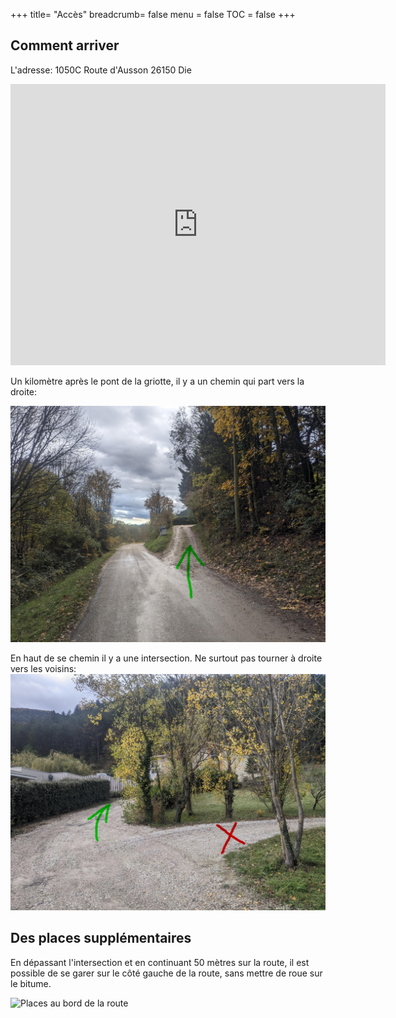 +++
title= "Accès"
breadcrumb= false
menu = false
TOC = false
+++

## Comment arriver

L'adresse:
1050C Route d'Ausson
26150 Die

<iframe src="https://www.google.com/maps/embed?pb=!1m18!1m12!1m3!1d2833.9307298565!2d5.381528899999999!3d44.74143!2m3!1f0!2f0!3f0!3m2!1i1024!2i768!4f13.1!3m3!1m2!1s0x12cab7e847d820ab%3A0xf25909ab5b9f3fb2!2s1050c%20Rte%20d&#39;Ausson%2C%2026150%20Die!5e0!3m2!1sen!2sfr!4v1700039457758!5m2!1sen!2sfr" width="600" height="450" style="border:0;" allowfullscreen="" loading="lazy" referrerpolicy="no-referrer-when-downgrade"></iframe>

Un kilomètre après le pont de la griotte, il y a un chemin qui part vers la droite:

![Chemin d'accès](chemin-acces-annotations.jpg)

En haut de se chemin il y a une intersection. Ne surtout pas tourner à droite vers les voisins:
![Intersection voisins](intersection-voisins-annotations.jpg)



## Des places supplémentaires

En dépassant l'intersection et en continuant 50 mètres sur la route, il est possible de se garer sur le côté gauche de la route, sans mettre de roue sur le bitume.

![Places au bord de la route](places-bord-de-route.jpg)
